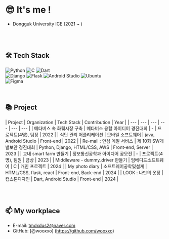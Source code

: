 # 😎 It's me !

- Dongguk University ICE (2021 ~ )

<br><br>
## 🛠 Tech Stack

![Python](https://img.shields.io/badge/Python-3766AB?style=flat-square&logo=Python&logoColor=white)
![C](https://img.shields.io/badge/C-A8B9CC?style=flat-square&logo=c&logoColor=white)
![Dart](https://img.shields.io/badge/Dart-0175C2?style=flat-square&logo=Dart&logoColor=white)
<br>
![Django](https://img.shields.io/badge/Django-092E20?style=flat-square&logo=Django&logoColor=white)
![Flask](https://img.shields.io/badge/Flask-000000?style=flat-square&logo=Flask&logoColor=white)
![Android Studio](https://img.shields.io/badge/Android_Studio-3DDC84?style=flat-square&logo=android-studio&logoColor=white)
![Ubuntu](https://img.shields.io/badge/Ubuntu-E95420?style=flat-square&logo=Ubuntu&logoColor=white)
<br>
![Figma](https://img.shields.io/badge/Figma-F24E1E?style=flat-square&logo=Figma&logoColor=white)

<br>

## 📚 Project

| Project | Organization | Tech Stack | Contribution | Year |
| --- | --- | --- | --- | --- | --- |
| 메타버스 속 화훼시장 구축 | 메타버스 융합 아이디어 경진대회 | - | 프로젝트(4명), 팀장 | 2022 |
| 식단 관리 어플리케이션 | 모바일 소프트웨어 | java, Android Studio | Front-end | 2022 |
| Re-mail : 안심 메일 서비스 | 제 10회 SW개발보안 경진대회 | Python, Django, HTML/CSS, AWS | Front-end, Server | 2023 |
| 교내 smart farm 만들기 | 정보통신공학과 아이디어 공모전 | - | 프로젝트(4명), 팀원 | 금상 | 2023 |
| Middleware - dummy_driver 만들기 | 임베디드소프트웨어 | C | 개인 프로젝트 | 2024 |
| My photo diary | 소프트웨어공학및설계 | HTML/CSS, flask, react | Front-end, Back-end | 2024 |
| LOOK : 나만의 옷장 | 캡스톤디자인 | Dart, Android Studio | Front-end | 2024 |


<br><br>
## 📫 My workplace
- E-mail: tmdxdus2@naver.com
- GitHub: [@wooxxo] (https://github.com/wooxxo)
